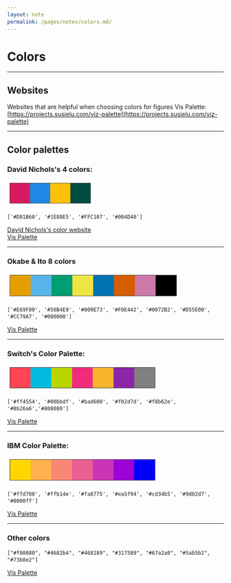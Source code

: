 ```yaml
---
layout: note
permalink: /pages/notes/colors.md/
---
```


# Colors

<hr class="small-hr">

## Websites
Websites that are helpful when choosing colors for figures
Vis Palette: [https://projects.susielu.com/viz-palette](https://projects.susielu.com/viz-palette)

<hr class="small-hr">

## Color palettes


### David Nichols's 4 colors: 
<img src="/images/colors/palette_dn.png" width="200">&nbsp;  
```
['#D81B60', '#1E88E5', '#FFC107', '#004D40']
```
[David Nichols's color website](https://davidmathlogic.com/colorblind/#%23D81B60-%231E88E5-%23FFC107-%23004D40)  
[Vis Palette](https://projects.susielu.com/viz-palette?colors=[%22#D81B60%22,%22#1E88E5%22,%22#FFC107%22,%22#004D40%22]&backgroundColor=%22white%22&fontColor=%22black%22&mode=%22normal%22)  

<hr class="small-hr">

### Okabe & Ito 8 colors
<img src="/images/colors/palette_okabe_ito.png" width="400">&nbsp;
```
['#E69F00', '#56B4E9', '#009E73', '#F0E442', '#0072B2', '#D55E00', '#CC79A7', '#000000']
```  
[Vis Palette](https://projects.susielu.com/viz-palette?colors=[%22#E69F00%22,%22#56B4E9%22,%22#009E73%22,%22#F0E442%22,%22#0072B2%22,%22#D55E00%22,%22#CC79A7%22,%22#000000%22]&backgroundColor=%22white%22&fontColor=%22black%22&mode=%22normal%22)  

<hr class="small-hr">

### Switch's Color Palette:
<img src="/images/colors/palette_switch.png" width="350">&nbsp;
```
['#ff4554', '#00bbdf', '#bad600', '#f02d7d', '#f8b62e', '#8b26a6','#808080']
```
[Vis Palette](https://projects.susielu.com/viz-palette?colors=[%22#ff4554%22,%22#00bbdf%22,%22#bad600%22,%22#f02d7d%22,%22#f8b62e%22,%22#8b26a6%22,%22#808080%22]&backgroundColor=%22white%22&fontColor=%22black%22&mode=%22normal%22)  

<hr class="small-hr">

### IBM Color Palette: 
<img src="/images/colors/palette_ibm.png" width="350">&nbsp; 
```
['#ffd700', '#ffb14e', '#fa8775', '#ea5f94', '#cd34b5', '#9d02d7', '#0000ff']
```
[Vis Palette](https://projects.susielu.com/viz-palette)   

<hr class="small-hr">

### Other colors
```
["#f08080", "#4682b4", "#468189", "#317589", "#67a2a0", "#5ab5b2", "#73b8e2"]
```
[Vis Palette](https://projects.susielu.com/viz-palette?colors=[%22#F08080%22,%22#4682B4%22,%22#468189%22,%22#317589%22,%22#67A2A0%22,%22#5AB5B2%22,%22#73B8E2%22]&backgroundColor=%22white%22&fontColor=%22black%22&mode=%22normal%22)

